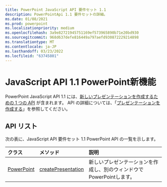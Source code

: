 ```yaml
---
title: PowerPoint JavaScript API 要件セット 1.1
description: PowerPointApi 1.1 要件セットの詳細。
ms.date: 01/08/2021
ms.prod: powerpoint
ms.localizationpriority: medium
ms.openlocfilehash: 3a9e82721945751169ef573965890b71e20bd930
ms.sourcegitcommit: 968d637defe816449a797aefd930872229214898
ms.translationtype: MT
ms.contentlocale: ja-JP
ms.lasthandoff: 03/23/2022
ms.locfileid: "63745801"
---
```

# <a name="whats-new-in-powerpoint-javascript-api-11"></a>JavaScript API 1.1 PowerPoint新機能

PowerPoint JavaScript API 1.1 には、[新しいプレゼンテーションを作成するための 1 つの API](/javascript/api/powerpoint#PowerPoint_createPresentation_base64File_) が含まれます。 API の詳細については、「[プレゼンテーションを作成する](../../powerpoint/powerpoint-add-ins.md#create-a-presentation)」を参照してください。

## <a name="api-list"></a>API リスト

次の表に、JavaScript API 要件セット 1.1 PowerPoint API の一覧を示します。

| クラス | メソッド | 説明 |
|:---|:---|:---|
|[PowerPoint](/javascript/api/powerpoint)|[createPresentation](/javascript/api/powerpoint#PowerPoint_createPresentation_base64File_)|新しいプレゼンテーションを作成し、別のウィンドウでPowerPointします。|